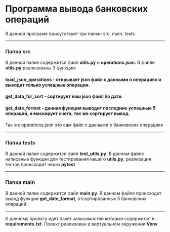 # Программа вывода банковских операций
В данной програме присутствует три папки: src, main, tests
_____
### Папка src
В данной папке содержится файл **utils.py** и **operations.json**. В файле **utils.py** реализованы 3 функции:
#### load_json_operations - открывает json файл с данными о операциях и выводит только успешные операции.
#### get_data_for_sort - сортирует наш json файл по дате.
#### get_date_format - данная функция выводит последние успешные 5 операций, и маскирует счета, так же сортирует вывод.
Так же operations.json это сам файл с данными о банковских операциях
_____
### Папка tests 
В данной папке содержится файл **test_utils.py**. В данном файле написаные функции для тестирования нашего **utils.py**, реализация тестов происходит через **pytest**
_____
### Папка main
В данной папке содержится файл **main.py**. В данном файле происходит вывод функции **get_date_format**, отсортированных 5 банковских операций.
_____
К данному проекту идет пакет зависимостей который содержится в **requirements.txt**.
Проект реализован в виртуальном окружении **Venv**
